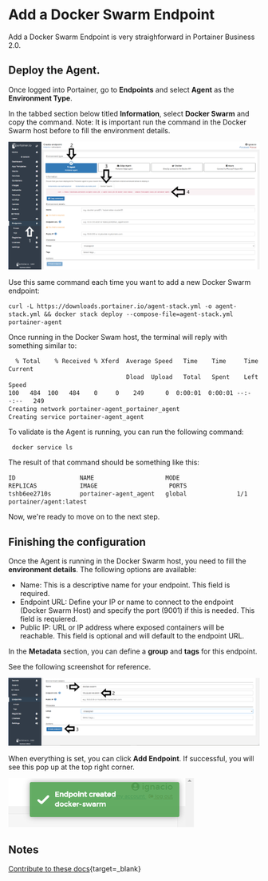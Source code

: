 # Add a Docker Swarm Endpoint

Add a Docker Swarm Endpoint is very straighforward in Portainer Business 2.0. 

## Deploy the Agent.


Once logged into Portainer, go to <b>Endpoints</b> and select <b>Agent</b> as the <b>Environment Type</b>.

In the tabbed section below titled <b>Information</b>, select <b>Docker Swarm</b> and copy the command. 
Note: It is important run the command in the Docker Swarm host before to fill the environment details. 

![swarm_endpoint](assets/swarm_1.png)

Use this same command each time you want to add a new Docker Swarm endpoint:

<pre><code>curl -L https://downloads.portainer.io/agent-stack.yml -o agent-stack.yml && docker stack deploy --compose-file=agent-stack.yml portainer-agent</code></pre>

Once running in the Docker Swam host, the terminal will reply with something similar to:

<pre><code>  % Total    % Received % Xferd  Average Speed   Time    Time     Time  Current
                                 Dload  Upload   Total   Spent    Left  Speed
100   484  100   484    0     0    249      0  0:00:01  0:00:01 --:--:--   249
Creating network portainer-agent_portainer_agent
Creating service portainer-agent_agent</code></pre>

To validate is the Agent is running, you can run the following command:

<pre><code> docker service ls</code></pre>

The result of that command should be something like this:

<pre><code>ID                  NAME                    MODE                REPLICAS            IMAGE                    PORTS
tshb6ee2710s        portainer-agent_agent   global              1/1                 portainer/agent:latest</code></pre>

Now, we're ready to move on to the next step.

## Finishing the configuration

Once the Agent is running in the Docker Swarm host, you need to fill the <b>environment details</b>. The following options are available:

* Name: This is a descriptive name for your endpoint. This field is required.
* Endpoint URL: Define your IP or name to connect to the endpoint (Docker Swarm Host) and specify the port (9001) if this is needed. This field is requiered.
* Public IP: URL or IP address where exposed containers will be reachable. This field is optional and will default to the endpoint URL.

In the <b>Metadata</b> section, you can define a <b>group</b> and <b>tags</b> for this endpoint.

See the following screenshot for reference. 

![docker_swarm](assets/swarm_2.png)

When everything is set, you can click <b>Add Endpoint</b>. If successful, you will see this pop up at the top right corner.

![docker_swarm](assets/swarm_3.png)

## Notes

[Contribute to these docs](https://github.com/portainer/portainer-docs/blob/master/contributing.md){target=_blank}